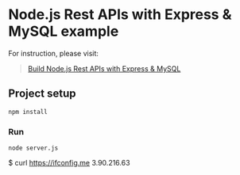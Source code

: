 # Node.js Rest APIs with Express & MySQL example

For instruction, please visit:
> [Build Node.js Rest APIs with Express & MySQL](https://www.bezkoder.com/node-js-rest-api-express-mysql/)


## Project setup
```
npm install
```

### Run
```
node server.js
```
$ curl https://ifconfig.me
3.90.216.63

